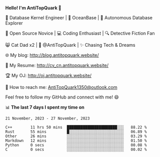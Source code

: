 
**Hello! I'm AntiTopQuark 👋**

🔧 Database Kernel Engineer | 🌊 OceanBase | 🤖 Autonomous Database Explorer

🌱 Open Source Novice | 💻 Coding Enthusiast | 🔍 Detective Fiction Fan

😸 Cat Dad x2 | 🎉 @AntiTopQuark | ✨ Chasing Tech & Dreams

🌐 My blog: http://blog.antitopquark.website/

📄 My Resume: http://cv_cn.antitopquark.website/

🏆 My OJ: http://oj.antitopquark.website/

📧 How to reach me: AntiTopQuark1350@outlook.com

Feel free to follow my GitHub and connect with me! 😄

📊 **The last 7 days I spent my time on** 

<!--START_SECTION:waka-->
```text
21 November, 2023 - 27 November, 2023

C++        11 hrs 50 mins  ██████████████████████░░░   88.22 % 
Rust       55 mins         █░░░░░░░░░░░░░░░░░░░░░░░░   06.89 % 
Other      26 mins         ░░░░░░░░░░░░░░░░░░░░░░░░░   03.29 % 
Markdown   12 mins         ░░░░░░░░░░░░░░░░░░░░░░░░░   01.50 % 
Python     0 secs          ░░░░░░░░░░░░░░░░░░░░░░░░░   00.08 % 
C          0 secs          ░░░░░░░░░░░░░░░░░░░░░░░░░   00.02 %
```
<!--END_SECTION:waka-->


